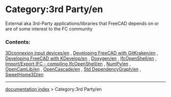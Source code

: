 # Category:3rd Party/en
External aka 3rd-Party applications/libraries that FreeCAD depends on or are of some interest to the FC community

### Contents:

[3Dconnexion input devices/en](3Dconnexion_input_devices/en.md) , [Developing FreeCAD with GitKraken/en](Developing_FreeCAD_with_GitKraken/en.md) , [Developing FreeCAD with KDevelop/en](Developing_FreeCAD_with_KDevelop/en.md) , [Doxygen/en](Doxygen/en.md) , [IfcOpenShell/en](IfcOpenShell/en.md) , [Import/Export IFC - compiling IfcOpenShell/en](Import/Export_IFC_-_compiling_IfcOpenShell/en.md) , [NumPy/en](NumPy/en.md) , [OpenCamLib/en](OpenCamLib/en.md) , [OpenCascade/en](OpenCascade/en.md) , [Std DependencyGraph/en](Std_DependencyGraph/en.md) , [SweetHome3D/en](SweetHome3D/en.md)

---
[documentation index](../README.md) > Category:3rd Party/en

